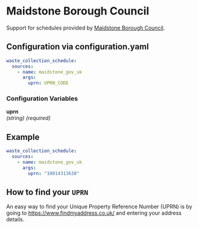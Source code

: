 # Maidstone Borough Council

Support for schedules provided by [Maidstone Borough Council](https://self.maidstone.gov.uk/service/check_your_bin_day).

## Configuration via configuration.yaml

```yaml
waste_collection_schedule:
  sources:
    - name: maidstone_gov_uk
      args:
        uprn: UPRN_CODE
```

### Configuration Variables

**uprn**  
*(string) (required)*

## Example

```yaml
waste_collection_schedule:
  sources:
    - name: maidstone_gov_uk
      args:
        uprn: "10014313638"
```

## How to find your `UPRN`

An easy way to find your Unique Property Reference Number (UPRN) is by going to <https://www.findmyaddress.co.uk/> and entering your address details.
